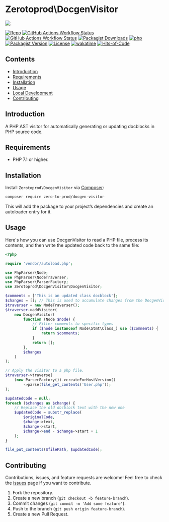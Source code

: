 # Zerotoprod\DocgenVisitor

![](art/logo.png)

[![Repo](https://img.shields.io/badge/github-gray?logo=github)](https://github.com/zero-to-prod/docgen-visitor)
[![GitHub Actions Workflow Status](https://img.shields.io/github/actions/workflow/status/zero-to-prod/docgen-visitor/test.yml?label=test)](https://github.com/zero-to-prod/docgen-visitor/actions)
[![GitHub Actions Workflow Status](https://img.shields.io/github/actions/workflow/status/zero-to-prod/docgen-visitor/backwards_compatibility.yml?label=backwards_compatibility)](https://github.com/zero-to-prod/docgen-visitor/actions)
[![Packagist Downloads](https://img.shields.io/packagist/dt/zero-to-prod/docgen-visitor?color=blue)](https://packagist.org/packages/zero-to-prod/docgen-visitor/stats)
[![php](https://img.shields.io/packagist/php-v/zero-to-prod/docgen-visitor.svg?color=purple)](https://packagist.org/packages/zero-to-prod/docgen-visitor/stats)
[![Packagist Version](https://img.shields.io/packagist/v/zero-to-prod/docgen-visitor?color=f28d1a)](https://packagist.org/packages/zero-to-prod/docgen-visitor)
[![License](https://img.shields.io/packagist/l/zero-to-prod/docgen-visitor?color=pink)](https://github.com/zero-to-prod/docgen-visitor/blob/main/LICENSE.md)
[![wakatime](https://wakatime.com/badge/github/zero-to-prod/docgen-visitor.svg)](https://wakatime.com/badge/github/zero-to-prod/docgen-visitor)
[![Hits-of-Code](https://hitsofcode.com/github/zero-to-prod/docgen-visitor?branch=main)](https://hitsofcode.com/github/zero-to-prod/docgen-visitor/view?branch=main)

## Contents

- [Introduction](#introduction)
- [Requirements](#requirements)
- [Installation](#installation)
- [Usage](#usage)
- [Local Development](./LOCAL_DEVELOPMENT.md)
- [Contributing](#contributing)

## Introduction

A PHP AST visitor for automatically generating or updating docblocks in PHP source code.

## Requirements

- PHP 7.1 or higher.

## Installation

Install `Zerotoprod\DocgenVisitor` via [Composer](https://getcomposer.org/):

```bash
composer require zero-to-prod/docgen-visitor
```

This will add the package to your project’s dependencies and create an autoloader entry for it.

## Usage

Here's how you can use DocgenVisitor to read a PHP file, process its contents, and then write the updated code back to the same file:

```php
<?php

require 'vendor/autoload.php';

use PhpParser\Node;
use PhpParser\NodeTraverser;
use PhpParser\ParserFactory;
use Zerotoprod\DocgenVisitor\DocgenVisitor;

$comments = ['This is an updated class docblock'];
$changes = []; // This is used to accumulate changes from the DocgenVisitor
$traverser = new NodeTraverser();
$traverser->addVisitor(
    new DocgenVisitor(
        function (Node $node) {
            // Filter comments to specific types
            if ($node instanceof Node\Stmt\Class_) use ($comments) {
                return $comments;
            }
            return [];
        },
        $changes
    )
);

// Apply the visitor to a php file.
$traverser->traverse(
    (new ParserFactory())->createForHostVersion()
        ->parse(file_get_contents('User.php'));
);

$updatedCode = null;
foreach ($changes as $change) {
    // Replace the old docblock text with the new one
    $updatedCode = substr_replace(
        $originalCode,
        $change->text,
        $change->start,
        $change->end - $change->start + 1
    );
}

file_put_contents($filePath, $updatedCode);
```

## Contributing

Contributions, issues, and feature requests are welcome!
Feel free to check the [issues](https://github.com/zero-to-prod/docgen-visitor/issues) page if you want to contribute.

1. Fork the repository.
2. Create a new branch (`git checkout -b feature-branch`).
3. Commit changes (`git commit -m 'Add some feature'`).
4. Push to the branch (`git push origin feature-branch`).
5. Create a new Pull Request.

